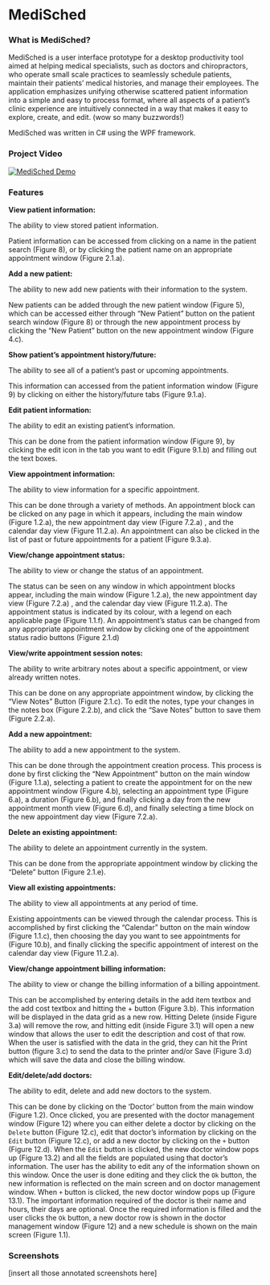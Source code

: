 # MediSched

### What is MediSched?

MediSched is a user interface prototype for a desktop productivity tool aimed at helping medical specialists, such as doctors and chiropractors, who operate small scale practices to seamlessly schedule patients, maintain their patients’ medical histories, and manage their employees. 
The application emphasizes unifying otherwise scattered patient information into a simple and easy to process format, where all aspects of a patient’s clinic experience are intuitively connected in a way that makes it easy to explore, create, and edit. (wow so many buzzwords!)

MediSched was written in C# using the WPF framework.

### Project Video

[![MediSched Demo](https://i.imgur.com/Fn2MxWF.png)](https://youtu.be/OdPw2xZOJhU)

### Features

**View patient information:**

The ability to view stored patient information.

Patient information can be accessed from clicking on a name in the patient search (Figure 8), or by clicking the patient name on an appropriate appointment window (Figure 2.1.a).


**Add a new patient:**

The ability to new add new patients with their information to the system.

New patients can be added through the new patient window (Figure 5), which can be accessed either through “New Patient” button on the patient search window (Figure 8) or through the new appointment process by clicking the “New Patient” button on the new appointment window (Figure 4.c).

**Show patient’s appointment history/future:**

The ability to see all of a patient’s past or upcoming appointments.

This information can accessed from the patient information window (Figure 9) by clicking on either the history/future tabs (Figure 9.1.a).


**Edit patient information:**

The ability to edit an existing patient’s information.

This can be done from the patient information window (Figure 9), by clicking the edit icon in the tab you want to edit (Figure 9.1.b) and filling out the text boxes.


**View appointment information:**

The ability to view information for a specific appointment.

This can be done through a variety of methods. An appointment block can be clicked on any page in which it appears, including the main window (Figure 1.2.a), the new appointment day view (Figure 7.2.a) , and the calendar day view (Figure 11.2.a). An appointment can also be clicked in the list of past or future appointments for a patient (Figure 9.3.a).


**View/change appointment status:**

The ability to view or change the status of an appointment.

The status can be seen on any window in which appointment blocks appear, including the main window (Figure 1.2.a), the new appointment day view (Figure 7.2.a) , and the calendar day view (Figure 11.2.a). The appointment status is indicated by its colour, with a legend on each applicable page (Figure 1.1.f).
An appointment’s status can be changed from any appropriate appointment window by clicking one of the appointment status radio buttons (Figure 2.1.d)


**View/write appointment session notes:**

The ability to write arbitrary notes about a specific appointment, or view already written notes.

This can be done on any appropriate appointment window, by clicking the “View Notes” Button (Figure 2.1.c). To edit the notes, type your changes in the notes box (Figure 2.2.b), and click the “Save Notes” button to save them (Figure 2.2.a).


**Add a new appointment:**

The ability to add a new appointment to the system.

This can be done through the appointment creation process. This process is done by first clicking the “New Appointment” button on the main window (Figure 1.1.a), selecting a patient to create the appointment for on the new appointment window (Figure 4.b), selecting an appointment type (Figure 6.a), a duration (Figure 6.b), and finally clicking a day from the new appointment month view (Figure 6.d), and finally selecting a time block on the new appointment day view (Figure 7.2.a).


**Delete an existing appointment:**

The ability to delete an appointment currently in the system.

This can be done from the appropriate appointment window by clicking the “Delete” button (Figure 2.1.e).


**View all existing appointments:**

The ability to view all appointments at any period of time.

Existing appointments can be viewed through the calendar process. This is accomplished by first clicking the “Calendar” button on the main window (Figure 1.1.c), then choosing the day you want to see appointments for (Figure 10.b), and finally clicking the specific appointment of interest on the calendar day view (Figure 11.2.a).


**View/change appointment billing information:**

The ability to view or change the billing information of a billing appointment.

This can be accomplished by entering details in the add item textbox and the add cost textbox and hitting the + button (Figure 3.b). This information will be displayed in the data grid as a new row. Hitting Delete (inside Figure 3.a)  will remove the row, and hitting edit (inside Figure 3.1) will open a new window that allows the user to edit the description and cost of that row. When the user is satisfied with the data in the grid, they can hit the Print button (figure 3.c) to send the data to the printer and/or Save (Figure 3.d) which will save the data and close the billing window.


**Edit/delete/add doctors:**

The ability to edit, delete and add new doctors to the system.

This can be done by clicking on the ‘Doctor’ button from the main window (Figure 1.2). Once clicked, you are presented with the doctor management window (Figure 12) where you can either delete a doctor by clicking on the `Delete` button (Figure 12.c), edit that doctor’s information by clicking on the `Edit` button (Figure 12.c), or add a new doctor by clicking on the `+` button (Figure 12.d).
When the `Edit` button is clicked, the new doctor window pops up (Figure 13.2) and all the fields are populated using that doctor’s information. The user has the ability to edit any of the information shown on this window. Once the user is done editing and they click the `Ok` button, the new information is reflected on the main screen and on doctor management window.
When `+` button is clicked, the new doctor window pops up (Figure 13.1). The important information required of the doctor is their name and hours, their days are optional. Once the required information is filled and the user clicks the `Ok` button, a new doctor row is shown in the doctor management window (Figure 12) and a new schedule is shown on the main screen (Figure 1.1).

### Screenshots

[insert all those annotated screenshots here]
